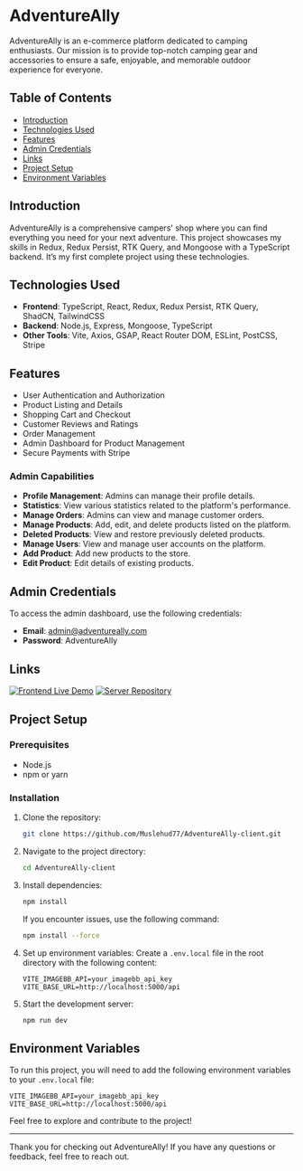 
# AdventureAlly

AdventureAlly is an e-commerce platform dedicated to camping enthusiasts. Our mission is to provide top-notch camping gear and accessories to ensure a safe, enjoyable, and memorable outdoor experience for everyone.

## Table of Contents
- [Introduction](#introduction)
- [Technologies Used](#technologies-used)
- [Features](#features)
- [Admin Credentials](#admin-credentials)
- [Links](#links)
- [Project Setup](#project-setup)
- [Environment Variables](#environment-variables)


## Introduction
AdventureAlly is a comprehensive campers' shop where you can find everything you need for your next adventure. This project showcases my skills in Redux, Redux Persist, RTK Query, and Mongoose with a TypeScript backend. It’s my first complete project using these technologies.

## Technologies Used
- **Frontend**: TypeScript, React, Redux, Redux Persist, RTK Query, ShadCN, TailwindCSS
- **Backend**: Node.js, Express, Mongoose, TypeScript
- **Other Tools**: Vite, Axios, GSAP, React Router DOM, ESLint, PostCSS, Stripe

## Features
- User Authentication and Authorization
- Product Listing and Details
- Shopping Cart and Checkout
- Customer Reviews and Ratings
- Order Management
- Admin Dashboard for Product Management
- Secure Payments with Stripe

### Admin Capabilities
- **Profile Management**: Admins can manage their profile details.
- **Statistics**: View various statistics related to the platform's performance.
- **Manage Orders**: Admins can view and manage customer orders.
- **Manage Products**: Add, edit, and delete products listed on the platform.
- **Deleted Products**: View and restore previously deleted products.
- **Manage Users**: View and manage user accounts on the platform.
- **Add Product**: Add new products to the store.
- **Edit Product**: Edit details of existing products.

## Admin Credentials
To access the admin dashboard, use the following credentials:

- **Email**: admin@adventureally.com
- **Password**: AdventureAlly

## Links

[![Frontend Live Demo](https://img.shields.io/badge/Frontend%20Live%20Demo-AdventureAlly-blue?style=for-the-badge&logo=appveyor)](https://adventure-ally.netlify.app/)
[![Server Repository](https://img.shields.io/badge/Server%20Repository-AdventureAlly-blue?style=for-the-badge&logo=github)](https://github.com/Muslehud77/AdventureAlly-Server)

## Project Setup

### Prerequisites
- Node.js
- npm or yarn

### Installation
1. Clone the repository:

   ```sh
   git clone https://github.com/Muslehud77/AdventureAlly-client.git
   ```

2. Navigate to the project directory:

   ```sh
   cd AdventureAlly-client
   ```

3. Install dependencies:

   ```sh
   npm install
   ```

   If you encounter issues, use the following command:

   ```sh
   npm install --force
   ```

4. Set up environment variables:
   Create a `.env.local` file in the root directory with the following content:

   ```env
   VITE_IMAGEBB_API=your_imagebb_api_key
   VITE_BASE_URL=http://localhost:5000/api
   ```

5. Start the development server:

   ```sh
   npm run dev
   ```

## Environment Variables
To run this project, you will need to add the following environment variables to your `.env.local` file:

```env
VITE_IMAGEBB_API=your_imagebb_api_key
VITE_BASE_URL=http://localhost:5000/api
```



Feel free to explore and contribute to the project!




---

Thank you for checking out AdventureAlly! If you have any questions or feedback, feel free to reach out.


